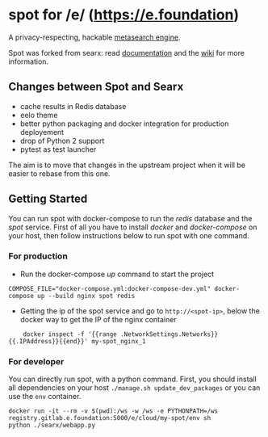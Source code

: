 # spot for /e/ (https://e.foundation)

A privacy-respecting, hackable [metasearch engine](https://en.wikipedia.org/wiki/Metasearch_engine).

Spot was forked from searx: read [documentation](https://asciimoo.github.io/searx) and the [wiki](https://github.com/asciimoo/searx/wiki) for more information.

## Changes between Spot and Searx

* cache results in Redis database
* eelo theme
* better python packaging and docker integration for production deployement
* drop of Python 2 support
* pytest as test launcher

The aim is to move that changes in the upstream project when it will be easier to rebase from this one.

## Getting Started

You can run spot with docker-compose to run the *redis* database and
the *spot* service. First of all you have to install *docker* and
*docker-compose* on your host, then follow instructions below to run spot
with one command.

###  For production

* Run the docker-compose *up* command to start the project 
```
COMPOSE_FILE="docker-compose.yml:docker-compose-dev.yml" docker-compose up --build nginx spot redis
```
* Getting the ip of the spot service and go to `http://<spot-ip>`, below the docker way to get the IP of the nginx container
```
    docker inspect -f '{{range .NetworkSettings.Networks}}{{.IPAddress}}{{end}}' my-spot_nginx_1
```

### For developer

You can directly run spot, with a python command. First, you should install all dependencies on your host `./manage.sh update_dev_packages` or you can use the `env` container.

```
docker run -it --rm -v $(pwd):/ws -w /ws -e PYTHONPATH=/ws registry.gitlab.e.foundation:5000/e/cloud/my-spot/env sh
python ./searx/webapp.py
```
